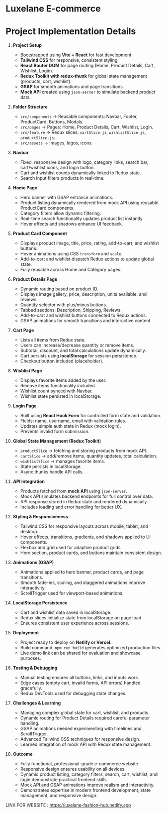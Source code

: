 # Luxelane E-commerce

# Project Implementation Details

1. **Project Setup**
   - Bootstrapped using **Vite + React** for fast development.  
   - **Tailwind CSS** for responsive, consistent styling.  
   - **React Router DOM** for page routing (Home, Product Details, Cart, Wishlist, Login).  
   - **Redux Toolkit with redux-thunk** for global state management (products, cart, wishlist).  
   - **GSAP** for smooth animations and page transitions.  
   - **Mock API** created using `json-server` to simulate backend product data.

2. **Folder Structure**
   - `src/components` → Reusable components: Navbar, Footer, ProductCard, Buttons, Modals.  
   - `src/pages` → Pages: Home, Product Details, Cart, Wishlist, Login.  
   - `src/feature` → Redux slices: `cartSlice.js`, `wishlistSlice.js`, `productSlice.js`.  
   - `src/assets` → Images, logos, icons.

3. **Navbar**
   - Fixed, responsive design with logo, category links, search bar, cart/wishlist icons, and login button.  
   - Cart and wishlist counts dynamically linked to Redux state.  
   - Search input filters products in real-time.

4. **Home Page**
   - Hero banner with GSAP entrance animations.  
   - Product listing dynamically rendered from mock API using reusable ProductCard components.  
   - Category filters allow dynamic filtering.  
   - Real-time search functionality updates product list instantly.  
   - Hover effects and shadows enhance UI feedback.

5. **Product Card Component**
   - Displays product image, title, price, rating, add-to-cart, and wishlist buttons.  
   - Hover animations using CSS `transform` and `scale`.  
   - Add-to-cart and wishlist dispatch Redux actions to update global state.  
   - Fully reusable across Home and Category pages.

6. **Product Details Page**
   - Dynamic routing based on product ID.  
   - Displays image gallery, price, description, units available, and reviews.  
   - Quantity selector with plus/minus buttons.  
   - Tabbed sections: Description, Shipping, Reviews.  
   - Add-to-cart and wishlist buttons connected to Redux actions.  
   - GSAP animations for smooth transitions and interactive content.

7. **Cart Page**
   - Lists all items from Redux state.  
   - Users can increase/decrease quantity or remove items.  
   - Subtotal, discount, and total calculations update dynamically.  
   - Cart persists using **localStorage** for session persistence.  
   - Checkout button included (placeholder).

8. **Wishlist Page**
   - Displays favorite items added by the user.  
   - Remove items functionality included.  
   - Wishlist count synced with Navbar.  
   - Wishlist state persisted in localStorage.

9. **Login Page**
   - Built using **React Hook Form** for controlled form state and validation.  
   - Fields: name, username, email with validation rules.  
   - Updates simple auth state in Redux (mock login).  
   - Prevents invalid form submission.

10. **Global State Management (Redux Toolkit)**
    - `productSlice` → fetching and storing products from mock API.  
    - `cartSlice` → add/remove items, quantity updates, total calculation.  
    - `wishlistSlice` → manages favorite items.  
    - State persists in localStorage.  
    - Async thunks handle API calls.

11. **API Integration**
    - Products fetched from **mock API** using `json-server`.  
    - Mock API simulates backend endpoints for full control over data.  
    - API response stored in Redux state and rendered dynamically.  
    - Includes loading and error handling for better UX.

12. **Styling & Responsiveness**
    - Tailwind CSS for responsive layouts across mobile, tablet, and desktop.  
    - Hover effects, transitions, gradients, and shadows applied to UI components.  
    - Flexbox and grid used for adaptive product grids.  
    - Hero section, product cards, and buttons maintain consistent design.

13. **Animations (GSAP)**
    - Animations applied to hero banner, product cards, and page transitions.  
    - Smooth fade-ins, scaling, and staggered animations improve interactivity.  
    - ScrollTrigger used for viewport-based animations.

14. **LocalStorage Persistence**
    - Cart and wishlist data saved in localStorage.  
    - Redux slices initialize state from localStorage on page load.  
    - Ensures consistent user experience across sessions.

15. **Deployment**
    - Project ready to deploy on **Netlify or Vercel**.  
    - Build command: `npm run build` generates optimized production files.  
    - Live demo link can be shared for evaluation and showcase purposes.

16. **Testing & Debugging**
    - Manual testing ensures all buttons, links, and inputs work.  
    - Edge cases (empty cart, invalid forms, API errors) handled gracefully.  
    - Redux DevTools used for debugging state changes.

17. **Challenges & Learning**
    - Managing complex global state for cart, wishlist, and products.  
    - Dynamic routing for Product Details required careful parameter handling.  
    - GSAP animations needed experimenting with timelines and ScrollTrigger.  
    - Advanced Tailwind CSS techniques for responsive design.  
    - Learned integration of mock API with Redux state management.

18. **Outcome**
    - Fully functional, professional-grade e-commerce website.  
    - Responsive design ensures usability on all devices.  
    - Dynamic product listing, category filters, search, cart, wishlist, and login demonstrate practical frontend skills.  
    - Mock API and GSAP animations improve realism and interactivity.  
    - Demonstrates expertise in modern frontend development, state management, and responsive design.

LINK FOR WEBSITE : https://luxelane-fashion-hub.netlify.app
